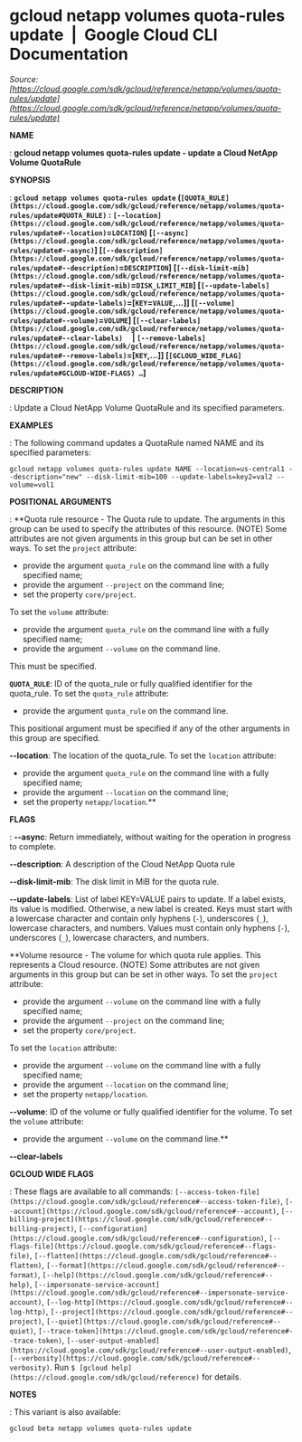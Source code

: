 # gcloud netapp volumes quota-rules update  |  Google Cloud CLI Documentation

*Source: [https://cloud.google.com/sdk/gcloud/reference/netapp/volumes/quota-rules/update](https://cloud.google.com/sdk/gcloud/reference/netapp/volumes/quota-rules/update)*

**NAME**

: **gcloud netapp volumes quota-rules update - update a Cloud NetApp Volume QuotaRule**

**SYNOPSIS**

: **`gcloud netapp volumes quota-rules update` (`[QUOTA_RULE](https://cloud.google.com/sdk/gcloud/reference/netapp/volumes/quota-rules/update#QUOTA_RULE)` : `[--location](https://cloud.google.com/sdk/gcloud/reference/netapp/volumes/quota-rules/update#--location)`=`LOCATION`) [`[--async](https://cloud.google.com/sdk/gcloud/reference/netapp/volumes/quota-rules/update#--async)`] [`[--description](https://cloud.google.com/sdk/gcloud/reference/netapp/volumes/quota-rules/update#--description)`=`DESCRIPTION`] [`[--disk-limit-mib](https://cloud.google.com/sdk/gcloud/reference/netapp/volumes/quota-rules/update#--disk-limit-mib)`=`DISK_LIMIT_MIB`] [`[--update-labels](https://cloud.google.com/sdk/gcloud/reference/netapp/volumes/quota-rules/update#--update-labels)`=[`KEY`=`VALUE`,…]] [`[--volume](https://cloud.google.com/sdk/gcloud/reference/netapp/volumes/quota-rules/update#--volume)`=`VOLUME`] [`[--clear-labels](https://cloud.google.com/sdk/gcloud/reference/netapp/volumes/quota-rules/update#--clear-labels)`     | `[--remove-labels](https://cloud.google.com/sdk/gcloud/reference/netapp/volumes/quota-rules/update#--remove-labels)`=[`KEY`,…]] [`[GCLOUD_WIDE_FLAG](https://cloud.google.com/sdk/gcloud/reference/netapp/volumes/quota-rules/update#GCLOUD-WIDE-FLAGS) …`]**

**DESCRIPTION**

: Update a Cloud NetApp Volume QuotaRule and its specified parameters.

**EXAMPLES**

: The following command updates a QuotaRule named NAME and its specified
parameters:

```
gcloud netapp volumes quota-rules update NAME --location=us-central1 --description="new" --disk-limit-mib=100 --update-labels=key2=val2 --volume=vol1
```

**POSITIONAL ARGUMENTS**

: **Quota rule resource - The Quota rule to update. The arguments in this group can
be used to specify the attributes of this resource. (NOTE) Some attributes are
not given arguments in this group but can be set in other ways.
To set the `project` attribute:

- provide the argument `quota_rule` on the command line with a fully
specified name;
- provide the argument `--project` on the command line;
- set the property `core/project`.

To set the `volume` attribute:

- provide the argument `quota_rule` on the command line with a fully
specified name;
- provide the argument `--volume` on the command line.

This must be specified.

**`QUOTA_RULE`**:
ID of the quota_rule or fully qualified identifier for the quota_rule.
To set the `quota_rule` attribute:

- provide the argument `quota_rule` on the command line.

This positional argument must be specified if any of the other arguments in this
group are specified.

**--location**:
The location of the quota_rule.
To set the `location` attribute:

- provide the argument `quota_rule` on the command line with a fully
specified name;
- provide the argument `--location` on the command line;
- set the property `netapp/location`.**

**FLAGS**

: **--async**:
Return immediately, without waiting for the operation in progress to complete.

**--description**:
A description of the Cloud NetApp Quota rule

**--disk-limit-mib**:
The disk limit in MiB for the quota rule.

**--update-labels**:
List of label KEY=VALUE pairs to update. If a label exists, its value is
modified. Otherwise, a new label is created.
Keys must start with a lowercase character and contain only hyphens
(`-`), underscores (`_`), lowercase characters, and
numbers. Values must contain only hyphens (`-`), underscores
(`_`), lowercase characters, and numbers.

**Volume resource - The volume for which quota rule applies. This represents a
Cloud resource. (NOTE) Some attributes are not given arguments in this group but
can be set in other ways.
To set the `project` attribute:

- provide the argument `--volume` on the command line with a fully
specified name;
- provide the argument `--project` on the command line;
- set the property `core/project`.

To set the `location` attribute:

- provide the argument `--volume` on the command line with a fully
specified name;
- provide the argument `--location` on the command line;
- set the property `netapp/location`.

**--volume**:
ID of the volume or fully qualified identifier for the volume.
To set the `volume` attribute:

- provide the argument `--volume` on the command line.**

**--clear-labels**

**GCLOUD WIDE FLAGS**

: These flags are available to all commands: `[--access-token-file](https://cloud.google.com/sdk/gcloud/reference#--access-token-file)`,
`[--account](https://cloud.google.com/sdk/gcloud/reference#--account)`, `[--billing-project](https://cloud.google.com/sdk/gcloud/reference#--billing-project)`,
`[--configuration](https://cloud.google.com/sdk/gcloud/reference#--configuration)`,
`[--flags-file](https://cloud.google.com/sdk/gcloud/reference#--flags-file)`,
`[--flatten](https://cloud.google.com/sdk/gcloud/reference#--flatten)`, `[--format](https://cloud.google.com/sdk/gcloud/reference#--format)`, `[--help](https://cloud.google.com/sdk/gcloud/reference#--help)`, `[--impersonate-service-account](https://cloud.google.com/sdk/gcloud/reference#--impersonate-service-account)`,
`[--log-http](https://cloud.google.com/sdk/gcloud/reference#--log-http)`,
`[--project](https://cloud.google.com/sdk/gcloud/reference#--project)`, `[--quiet](https://cloud.google.com/sdk/gcloud/reference#--quiet)`, `[--trace-token](https://cloud.google.com/sdk/gcloud/reference#--trace-token)`, `[--user-output-enabled](https://cloud.google.com/sdk/gcloud/reference#--user-output-enabled)`,
`[--verbosity](https://cloud.google.com/sdk/gcloud/reference#--verbosity)`.
Run `$ [gcloud help](https://cloud.google.com/sdk/gcloud/reference)` for details.

**NOTES**

: This variant is also available:

```
gcloud beta netapp volumes quota-rules update
```